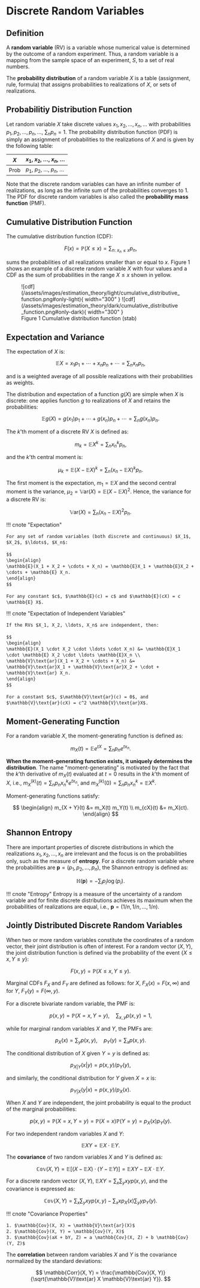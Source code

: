 # Discrete Random Variables

## Definition

A **random variable** (RV) is a variable whose numerical value is determined by the outcome of a random experiment. Thus, a random variable is a mapping from the sample space of an experiment, $S$, to a set of real numbers.

The **probability distribution** of a random variable $X$ is a table (assignment, rule, formula) that assigns probabilities to realizations of $X$, or sets of realizations.

## Probabilitiy Distribution Function

Let random variable $X$ take discrete values $x_1, x_2, \ldots, x_n, \ldots$ with probabilities $p_1, p_2, \ldots, p_n, \ldots$, $\sum_n p_n = 1$. The probability distribution function (PDF) is simply an assignment of probabilities to the realizations of $X$ and is given by the following table:

|  $X$  | $x_1, \ x_2, \ \ldots, \ x_n, \ \ldots$ |
| ----- | --------------------------------------- |
|  Prob | $p_1, \ p_2, \ \ldots, \ p_n, \ \ldots$ |

Note that the discrete random variables can have an infinite number of realizations, as long as the infinite sum of the probabilities converges to 1. The PDF for discrete random variables is also called the **probability mass function** (PMF).

## Cumulative Distribution Function

The cumulative distribution function (CDF):

$$
F(x) = \mathbb{P}(X \leq x) = \sum_{n: \ x_n \leq x} p_n,
$$

sums the probabilities of all realizations smaller than or equal to $x$. Figure 1 shows an example of a discrete random variable $X$ with four values and a CDF as the sum of probabilities in the range $X \leq x$ shown in yellow.

<figure markdown>
  ![cdf](/assets/images/estimation_theory/light/cumulative_distributive_function.png#only-light){ width="300" }
  ![cdf](/assets/images/estimation_theory/dark/cumulative_distributive_function.png#only-dark){ width="300" }
  <figcaption>Figure 1 Cumulative distribution function (stab) </figcaption>
</figure>

## Expectation and Variance

The expectation of $X$ is:

$$
\mathbb{E} X = x_1 p_1 + \cdots + x_n p_n + \cdots = \sum_n x_n p_n,
$$

and is a weighted average of all possible realizations with their probabilities as weights.

The distribution and expectation of a function $g(X)$ are simple when $X$ is discrete: one applies function $g$ to realizations of $X$ and retains the probabilities:

$$
\mathbb{E}g(X) = g(x_1) p_1 + \cdots + g(x_n) p_n + \cdots = \sum_n g(x_n) p_n.
$$

The $k$'th moment of a discrete RV $X$ is defined as:

$$
m_k = \mathbb{E} X^k = \sum_n x^k_n p_n,
$$

and the $k$'th central moment is:

$$
\mu_k = \mathbb{E}(X - \mathbb{E}X)^k = \sum_n (x_n - \mathbb{E}X)^k p_n.
$$

The first moment is the expectation, $m_1 = \mathbb{E}X$ and the second central moment is the variance, $\mu_2 = \mathbb{V}\text{ar}(X) = \mathbb{E}(X - \mathbb{E}X)^2$. Hence, the variance for a discrete RV is:

$$
\mathbb{V}\text{ar}(X) = \sum_n (x_n - \mathbb{E}X)^2 p_n.
$$

!!! cnote "Expectation"

    For any set of random variables (both discrete and continuous) $X_1$, $X_2$, $\ldots$, $X_n$:

    $$
    \begin{align}
    \mathbb{E}(X_1 + X_2 + \cdots + X_n) = \mathbb{E}X_1 + \mathbb{E}X_2 + \cdots + \mathbb{E} X_n.
    \end{align}
    $$

    For any constant $c$, $\mathbb{E}(c) = c$ and $\mathbb{E}(cX) = c \mathbb{E} X$.

!!! cnote "Expectation of Independent Variables"

    If the RVs $X_1, X_2, \ldots, X_n$ are independent, then:

    $$
    \begin{align}
    \mathbb{E}(X_1 \cdot X_2 \cdot \ldots \cdot X_n) &= \mathbb{E}X_1 \cdot \mathbb{E} X_2 \cdot \ldots \mathbb{E}X_n \\
    \mathbb{V}\text{ar}(X_1 + X_2 + \cdots + X_n) &= \mathbb{V}\text{ar}X_1 + \mathbb{V}\text{ar}X_2 + \cdot + \mathbb{V}\text{ar} X_n.
    \end{align}
    $$

    For a constant $c$, $\mathbb{V}\text{ar}(c) = 0$, and $\mathbb{V}\text{ar}(cX) = c^2 \mathbb{V}\text{ar}X$.

## Moment-Generating Function

For a random variable $X$, the moment-generating function is defined as:

$$
m_X(t) = \mathbb{E}e^{tX} = \sum_n p_n e^{t x_n}.
$$

**When the moment-generating function exists, it uniquely determines the distribution**. The name "moment-generating" is motivated by the fact that the $k$'th derivative of $m_X(t)$ evaluated at $t = 0$ results in the $k$'th moment of $X$, i.e., $m^{(k)}_X(t) = \sum_n p_n x^k_n e^{t x_n}$, and $m^{(k)}_X(0) = \sum_n p_n x^k_n = \mathbb{E}X^k$.

Moment-generating functions satisfy:

$$
\begin{align}
m_{X + Y}(t) &= m_X(t) m_Y(t) \\
m_{cX}(t) &= m_X(ct).
\end{align}
$$

## Shannon Entropy

There are important properties of discrete distributions in which the realizations $x_1, x_2, \ldots, x_n$ are irrelevant and the focus is on the probabilities only, such as the measure of **entropy**. For a discrete random variable where the probabilities are $\mathbf{p} = (p_1, p_2, \ldots, p_n)$, the Shannon entropy is defined as:

$$
\mathbb{H}(\mathbf{p}) = -\sum_i p_i \log(p_i).
$$

!!! cnote "Entropy"
    Entropy is a measure of the uncertainty of a random variable and for finite discrete distributions achieves its maximum when the probabilities of realizations are equal, i.e., $\mathbf{p} = (1/n, 1/n, \ldots, 1/n)$.

## Jointly Distributed Discrete Random Variables

When two or more random variables constitute the coordinates of a random vector, their joint distribution is often of interest. For a random vector $(X, Y)$, the joint distribution function is defined via the probability of the event $\left\{ X \leq x, Y \leq y \right\}$:

$$
F(x, y) = \mathbb{P}(X \leq x, Y \leq y).
$$

Marginal CDFs $F_X$ and $F_Y$ are defined as follows: for $X$, $F_X(x) = F(x, \infty)$ and for $Y$, $F_Y(y) = F(\infty, y)$.

For a discrete bivariate random variable, the PMF is:

$$
p(x, y) = \mathbb{P}(X = x, Y = y), \quad \sum_{x, y} p (x, y) = 1,
$$

while for marginal random variables $X$ and $Y$, the PMFs are:

$$
p_X(x) = \sum_y p(x, y), \quad p_Y(y) = \sum_x p(x, y).
$$

The conditional distribution of $X$ given $Y = y$ is defined as:

$$
p_{X | Y} (x | y) = p(x, y) / p_Y(y),
$$

and similarly, the conditional distribution for $Y$ given $X = x$ is:

$$
p_{Y|X} (y|x) = p(x, y) / p_X (x).
$$

When $X$ and $Y$ are independent, the joint probability is equal to the product of the marginal probabilities:

$$
p(x, y) = \mathbb{P}(X = x, Y = y) = \mathbb{P}(X = x) \mathbb{P}(Y = y) = p_X(x) p_Y (y).
$$

For two independent random variables $X$ and $Y$:

$$
\mathbb{E} X Y = \mathbb{E} X \cdot \mathbb{E} Y.
$$

The **covariance** of two random variables $X$ and $Y$ is defined as:

$$
\mathbb{Cov}(X, Y) = \mathbb{E} \left[(X - \mathbb{E}X) \cdot (Y - \mathbb{E}Y) \right] = \mathbb{E}XY - \mathbb{E}X \cdot \mathbb{E} Y.
$$

For a discrete random vector $(X, Y)$, $\mathbb{E}XY = \sum_x \sum_y xy p (x, y)$, and the covariance is expressed as:

$$
\mathbb{Cov}(X, Y) = \sum_x \sum_y xyp(x, y) - \sum_x xp_X(x) \sum_y y p_Y(y).
$$

!!! cnote "Covariance Properties"

    1. $\mathbb{Cov}(X, X) = \mathbb{V}\text{ar}(X)$
    2. $\mathbb{Cov}(X, Y) = \mathbb{Cov}(Y, X)$
    3. $\mathbb{Cov}(aX + bY, Z) = a \mathbb{Cov}(X, Z) + b \mathbb{Cov}(Y, Z)$

The **correlation** between random variables $X$ and $Y$ is the covariance normalized by the standard deviations:

$$
\mathbb{Corr}(X, Y) = \frac{\mathbb{Cov}(X, Y)}{\sqrt{\mathbb{V}\text{ar} X \mathbb{V}\text{ar} Y}}.
$$
